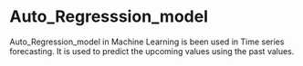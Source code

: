 # Auto_Regresssion_model
Auto_Regression_model in Machine Learning is been used in Time series forecasting. It is used to predict the upcoming values using the past values.
